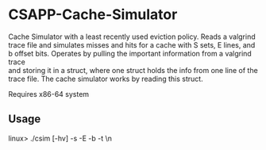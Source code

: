 # CSAPP-Cache-Simulator

Cache Simulator with a least recently used eviction policy.
Reads a valgrind trace file and simulates misses and hits
for a cache with S sets, E lines, and b offset bits.
Operates by pulling the important information from a valgrind trace   
and storing it in a struct, where one struct holds the info
from one line of the trace file. The cache simulator works
by reading this struct.

Requires x86-64 system

## Usage
linux> ./csim [-hv] -s <num> -E <num> -b <num> -t <tracefile>\n
